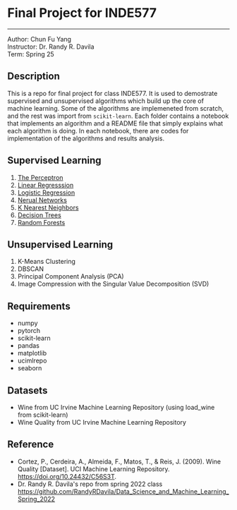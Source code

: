 # Final Project for INDE577
---
Author: Chun Fu Yang \
Instructor: Dr. Randy R. Davila \
Term: Spring 25

## Description
This is a repo for final project for class INDE577. It is used to demostrate supervised and unsupervised algorithms which build up the core of machine learning. Some of the algorithms are implemeneted from scratch, and the rest was import from `scikit-learn`. Each folder contains a notebook that implements an algorithm and a README file that simply explains what each algorithm is doing. In each notebook, there are codes for implementation of the algorithms and results analysis. 

## Supervised Learning
1. [The Perceptron](./Supervised/The%20Perceptron/)
2. [Linear Regresssion](./Supervised/Linear%20Regression/)
3. [Logistic Regression](./Supervised/Logistic%20Regression/)
4. [Nerual Networks](./Supervised/Neural%20Networks/)
5. [K Nearest Neighbors](./Supervised/K%20Nearest%20Neighbors/)
6. [Decision Trees](./Supervised/Decision%20Trees/)
7. [Random Forests](./Supervised/Random%20Forests/)

## Unsupervised Learning
1. K-Means Clustering
2. DBSCAN
3. Principal Component Analysis (PCA)
4. Image Compression with the Singular Value Decomposition (SVD) 

## Requirements
- numpy
- pytorch
- scikit-learn
- pandas
- matplotlib
- ucimlrepo
- seaborn

## Datasets
- Wine from UC Irvine Machine Learning Repository (using load_wine from scikit-learn)
- Wine Quality from UC Irvine Machine Learning Repository

## Reference
- Cortez, P., Cerdeira, A., Almeida, F., Matos, T., & Reis, J. (2009). Wine Quality [Dataset]. UCI Machine Learning Repository. https://doi.org/10.24432/C56S3T.
- Dr. Randy R. Davila's repo from spring 2022 class https://github.com/RandyRDavila/Data_Science_and_Machine_Learning_Spring_2022